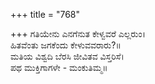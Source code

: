 +++
title = "768"

+++
ಗತಿಯೇನು ಎನಗೆನುತ ಕೇಳ್ವವರೆ ಎಲ್ಲರುಂ।  
ಹಿತವೆಂತು ಜಗಕೆಂದು ಕೇಳುವವರಾರು?॥  
ಮತಿಯ ವಿಶ್ವದಿ ಬೆರಸಿ ಜೀವಿತವ ವಿಸ್ತರಿಸೆ।  
ಪಥ ಮುಕ್ತಿಗಾಗಳೇ - ಮಂಕುತಿಮ್ಮ॥  
